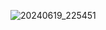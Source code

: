 ![20240619_225451](https://github.com/SGDLR/sgdlr/assets/130892814/27f74763-99b7-479c-b366-5d206c0b2142)
